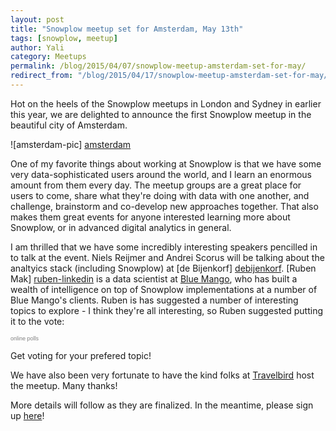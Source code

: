 ```yaml
---
layout: post
title: "Snowplow meetup set for Amsterdam, May 13th"
tags: [snowplow, meetup]
author: Yali
category: Meetups
permalink: /blog/2015/04/07/snowplow-meetup-amsterdam-set-for-may/
redirect_from: "/blog/2015/04/17/snowplow-meetup-amsterdam-set-for-may/"
---
```


Hot on the heels of the Snowplow meetups in London and Sydney in earlier this year, we are delighted to announce the first Snowplow meetup in the beautiful city of Amsterdam.

![amsterdam-pic] [amsterdam]

One of my favorite things about working at Snowplow is that we have some very data-sophisticated users around the world, and I learn an enormous amount from them every day. The meetup groups are a great place for users to come, share what they're doing with data with one another, and challenge, brainstorm and co-develop new approaches together. That also makes them great events for anyone interested learning more about Snowplow, or in advanced digital analytics in general.

<!--more-->

I am thrilled that we have some incredibly interesting speakers pencilled in to talk at the event. Niels Reijmer and Andrei Scorus will be talking about the analtyics stack (including Snowplow) at [de Bijenkorf] [debijenkorf]. [Ruben Mak] [ruben-linkedin] is a data scientist at [Blue Mango][bluemango], who has built a wealth of intelligence on top of Snowplow implementations at a number of Blue Mango's clients. Ruben is has suggested a number of interesting topics to explore - I think they're all interesting, so Ruben suggested putting it to the vote:

<div class="html">
	<script type="text/javascript" src="http://www.easypolls.net/ext/scripts/emPoll.js?p=55243b18e4b078c0a2ed6463"></script><a class="OPP-powered-by" href="https://www.easypolls.net/" style="text-decoration:none;"><div style="font: 9px arial; color: gray;">online polls</div></a>
</div>

Get voting for your prefered topic!

We have also been very fortunate to have the kind folks at [Travelbird][travelbird] host the meetup. Many thanks!

More details will follow as they are finalized. In the meantime, please sign up [here][eventbrite]!

[amsterdam]: /assets/img/blog/2015/04/amsterdam.jpg
[rob-winters-linkedin]: http://nl.linkedin.com/in/wintersrd/en
[ruben-linkedin]: http://dk.linkedin.com/in/rubenmak/en
[debijenkorf]: http://www.debijenkorf.nl/
[bluemango]: http://www.bluemango.nl/
[eventbrite]: https://www.eventbrite.com/e/snowplow-meetup-amsterdam-tickets-16472215841
[travelbird]: http://travelbird.nl/
